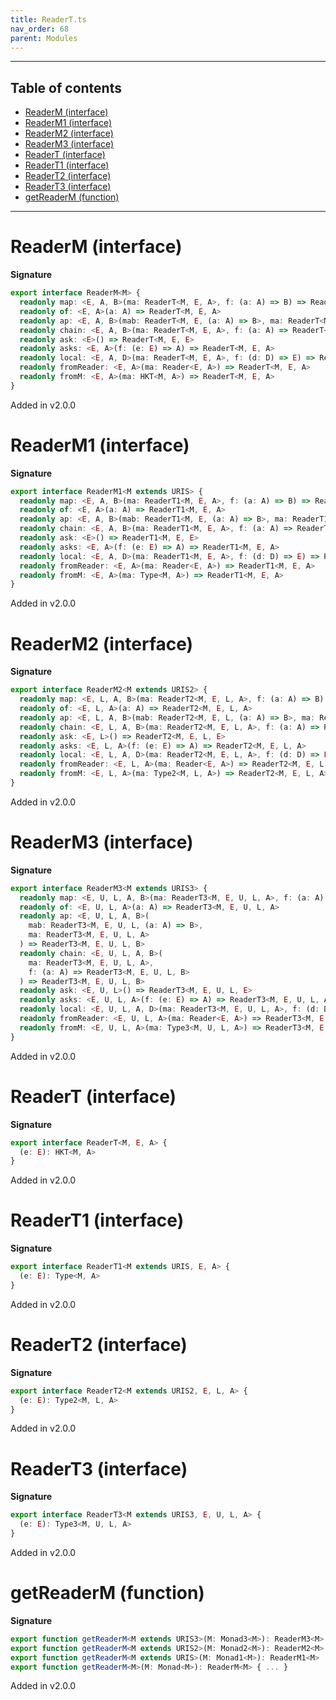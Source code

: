 ```yaml
---
title: ReaderT.ts
nav_order: 68
parent: Modules
---
```


---

<h2 class="text-delta">Table of contents</h2>

- [ReaderM (interface)](#readerm-interface)
- [ReaderM1 (interface)](#readerm1-interface)
- [ReaderM2 (interface)](#readerm2-interface)
- [ReaderM3 (interface)](#readerm3-interface)
- [ReaderT (interface)](#readert-interface)
- [ReaderT1 (interface)](#readert1-interface)
- [ReaderT2 (interface)](#readert2-interface)
- [ReaderT3 (interface)](#readert3-interface)
- [getReaderM (function)](#getreaderm-function)

---

# ReaderM (interface)

**Signature**

```ts
export interface ReaderM<M> {
  readonly map: <E, A, B>(ma: ReaderT<M, E, A>, f: (a: A) => B) => ReaderT<M, E, B>
  readonly of: <E, A>(a: A) => ReaderT<M, E, A>
  readonly ap: <E, A, B>(mab: ReaderT<M, E, (a: A) => B>, ma: ReaderT<M, E, A>) => ReaderT<M, E, B>
  readonly chain: <E, A, B>(ma: ReaderT<M, E, A>, f: (a: A) => ReaderT<M, E, B>) => ReaderT<M, E, B>
  readonly ask: <E>() => ReaderT<M, E, E>
  readonly asks: <E, A>(f: (e: E) => A) => ReaderT<M, E, A>
  readonly local: <E, A, D>(ma: ReaderT<M, E, A>, f: (d: D) => E) => ReaderT<M, D, A>
  readonly fromReader: <E, A>(ma: Reader<E, A>) => ReaderT<M, E, A>
  readonly fromM: <E, A>(ma: HKT<M, A>) => ReaderT<M, E, A>
}
```

Added in v2.0.0

# ReaderM1 (interface)

**Signature**

```ts
export interface ReaderM1<M extends URIS> {
  readonly map: <E, A, B>(ma: ReaderT1<M, E, A>, f: (a: A) => B) => ReaderT1<M, E, B>
  readonly of: <E, A>(a: A) => ReaderT1<M, E, A>
  readonly ap: <E, A, B>(mab: ReaderT1<M, E, (a: A) => B>, ma: ReaderT1<M, E, A>) => ReaderT1<M, E, B>
  readonly chain: <E, A, B>(ma: ReaderT1<M, E, A>, f: (a: A) => ReaderT1<M, E, B>) => ReaderT1<M, E, B>
  readonly ask: <E>() => ReaderT1<M, E, E>
  readonly asks: <E, A>(f: (e: E) => A) => ReaderT1<M, E, A>
  readonly local: <E, A, D>(ma: ReaderT1<M, E, A>, f: (d: D) => E) => ReaderT1<M, D, A>
  readonly fromReader: <E, A>(ma: Reader<E, A>) => ReaderT1<M, E, A>
  readonly fromM: <E, A>(ma: Type<M, A>) => ReaderT1<M, E, A>
}
```

Added in v2.0.0

# ReaderM2 (interface)

**Signature**

```ts
export interface ReaderM2<M extends URIS2> {
  readonly map: <E, L, A, B>(ma: ReaderT2<M, E, L, A>, f: (a: A) => B) => ReaderT2<M, E, L, B>
  readonly of: <E, L, A>(a: A) => ReaderT2<M, E, L, A>
  readonly ap: <E, L, A, B>(mab: ReaderT2<M, E, L, (a: A) => B>, ma: ReaderT2<M, E, L, A>) => ReaderT2<M, E, L, B>
  readonly chain: <E, L, A, B>(ma: ReaderT2<M, E, L, A>, f: (a: A) => ReaderT2<M, E, L, B>) => ReaderT2<M, E, L, B>
  readonly ask: <E, L>() => ReaderT2<M, E, L, E>
  readonly asks: <E, L, A>(f: (e: E) => A) => ReaderT2<M, E, L, A>
  readonly local: <E, L, A, D>(ma: ReaderT2<M, E, L, A>, f: (d: D) => E) => ReaderT2<M, D, L, A>
  readonly fromReader: <E, L, A>(ma: Reader<E, A>) => ReaderT2<M, E, L, A>
  readonly fromM: <E, L, A>(ma: Type2<M, L, A>) => ReaderT2<M, E, L, A>
}
```

Added in v2.0.0

# ReaderM3 (interface)

**Signature**

```ts
export interface ReaderM3<M extends URIS3> {
  readonly map: <E, U, L, A, B>(ma: ReaderT3<M, E, U, L, A>, f: (a: A) => B) => ReaderT3<M, E, U, L, B>
  readonly of: <E, U, L, A>(a: A) => ReaderT3<M, E, U, L, A>
  readonly ap: <E, U, L, A, B>(
    mab: ReaderT3<M, E, U, L, (a: A) => B>,
    ma: ReaderT3<M, E, U, L, A>
  ) => ReaderT3<M, E, U, L, B>
  readonly chain: <E, U, L, A, B>(
    ma: ReaderT3<M, E, U, L, A>,
    f: (a: A) => ReaderT3<M, E, U, L, B>
  ) => ReaderT3<M, E, U, L, B>
  readonly ask: <E, U, L>() => ReaderT3<M, E, U, L, E>
  readonly asks: <E, U, L, A>(f: (e: E) => A) => ReaderT3<M, E, U, L, A>
  readonly local: <E, U, L, A, D>(ma: ReaderT3<M, E, U, L, A>, f: (d: D) => E) => ReaderT3<M, D, U, L, A>
  readonly fromReader: <E, U, L, A>(ma: Reader<E, A>) => ReaderT3<M, E, U, L, A>
  readonly fromM: <E, U, L, A>(ma: Type3<M, U, L, A>) => ReaderT3<M, E, U, L, A>
}
```

Added in v2.0.0

# ReaderT (interface)

**Signature**

```ts
export interface ReaderT<M, E, A> {
  (e: E): HKT<M, A>
}
```

Added in v2.0.0

# ReaderT1 (interface)

**Signature**

```ts
export interface ReaderT1<M extends URIS, E, A> {
  (e: E): Type<M, A>
}
```

Added in v2.0.0

# ReaderT2 (interface)

**Signature**

```ts
export interface ReaderT2<M extends URIS2, E, L, A> {
  (e: E): Type2<M, L, A>
}
```

Added in v2.0.0

# ReaderT3 (interface)

**Signature**

```ts
export interface ReaderT3<M extends URIS3, E, U, L, A> {
  (e: E): Type3<M, U, L, A>
}
```

Added in v2.0.0

# getReaderM (function)

**Signature**

```ts
export function getReaderM<M extends URIS3>(M: Monad3<M>): ReaderM3<M>
export function getReaderM<M extends URIS2>(M: Monad2<M>): ReaderM2<M>
export function getReaderM<M extends URIS>(M: Monad1<M>): ReaderM1<M>
export function getReaderM<M>(M: Monad<M>): ReaderM<M> { ... }
```

Added in v2.0.0
